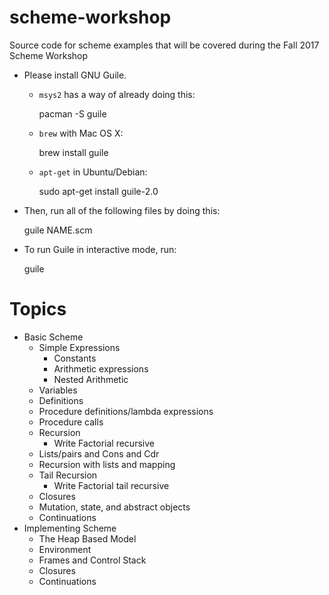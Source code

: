 # scheme-workshop
Source code for scheme examples that will be covered during the Fall 2017 Scheme Workshop

- Please install GNU Guile.
  - `msys2` has a way of already doing this:

    pacman -S guile

  - `brew` with Mac OS X:

    brew install guile

  - `apt-get` in Ubuntu/Debian:

    sudo apt-get install guile-2.0

- Then, run all of the following files by doing this:

    guile NAME.scm

- To run Guile in interactive mode, run:

    guile

# Topics

- Basic Scheme
  - Simple Expressions
    - Constants
    - Arithmetic expressions
    - Nested Arithmetic
  - Variables
  - Definitions
  - Procedure definitions/lambda expressions
  - Procedure calls
  - Recursion
    - Write Factorial recursive
  - Lists/pairs and Cons and Cdr
  - Recursion with lists and mapping
  - Tail Recursion
    - Write Factorial tail recursive
  - Closures
  - Mutation, state, and abstract objects
  - Continuations
- Implementing Scheme
  - The Heap Based Model
  - Environment
  - Frames and Control Stack
  - Closures
  - Continuations
